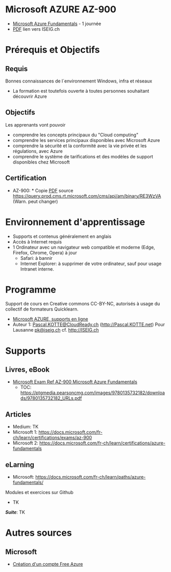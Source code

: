 # Microsoft AZURE AZ-900
* [Microsoft Azure Fundamentals](http://www.iseig.ch/index.php?cnnx_nRef=130&cnnx_nLien=6) - 1 journée
* [PDF](http://www.iseig.ch/pdf/microsoft/microsoft%20certified_Azure%20Fundamentals_AZ-900_iseig.pdf) lien vers ISEIG.ch

# Prérequis et Objectifs
## Requis
Bonnes connaissances de l´environnement Windows, infra et réseaux
* La formation est toutefois ouverte à toutes personnes souhaitant découvrir Azure
## Objectifs
Les apprenants vont pouvoir
* comprendre les concepts principaux du "Cloud computing"
* comprendre les services principaux disponibles avec Microsoft Azure
* comprendre la sécurité et la conformité avec la vie privée et les régulations, avec Azure
* comprendre le système de tarifications et des modèles de support disponibles chez Microsoft
## Certification
* AZ-900: * Copie [PDF](https://github.com/CloudReady-ch/ISEIG-LAB/blob/master/AZ-900/microsoft-certified-azure-fundamentals-skills-measured.pdf) source https://query.prod.cms.rt.microsoft.com/cms/api/am/binary/RE3WzVA (Warn. peut changer)


# Environnement d'apprentissage
* Supports et contenus généralement en anglais
* Accès à Internet requis
* 1 Ordinateur avec un navigateur web compatible et moderne (Edge, Firefox, Chrome, Opera) à jour
  * Safari: à bannir
  * Internet Explorer: à supprimer de votre ordinateur, sauf pour usage Intranet interne.

# Programme
Support de cours en Creative commons CC-BY-NC, autorisés à usage du collectif de formateurs Quicklearn.
* [Microsoft AZURE, supports en ligne](TK)
* Auteur 1: Pascal.KOTTE@CloudReady.ch (http://Pascal.KOTTE.net) Pour Lausanne pk@iseig.ch cf. http://ISEIG.ch

# Supports
## Livres, eBook
* [Microsoft Exam Ref AZ-900 Microsoft Azure Fundamentals](https://www.microsoftpressstore.com/store/exam-ref-az-900-microsoft-azure-fundamentals-9780135732182)
  * TOC: https://ptgmedia.pearsoncmg.com/images/9780135732182/downloads/9780135732182_URLs.pdf
## Articles
* Medium: TK
* Microsoft 1: https://docs.microsoft.com/fr-ch/learn/certifications/exams/az-900
* Microsoft 2: https://docs.microsoft.com/fr-ch/learn/certifications/azure-fundamentals
## eLarning
* Microsoft: https://docs.microsoft.com/fr-ch/learn/paths/azure-fundamentals/

Modules et exercices sur Github
* TK

***Suite***: TK

# Autres sources
## Microsoft
* [Création d'un compte Free Azure](https://www.youtube.com/watch?v=H53yVpKB3_c)
